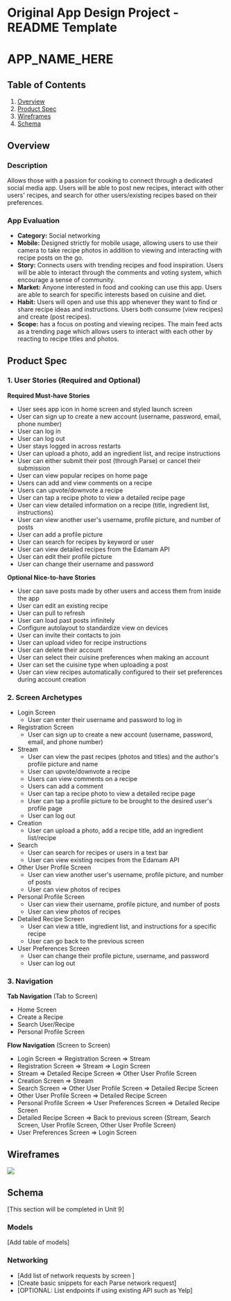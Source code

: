 Original App Design Project - README Template
===

# APP_NAME_HERE

## Table of Contents
1. [Overview](#Overview)
1. [Product Spec](#Product-Spec)
1. [Wireframes](#Wireframes)
2. [Schema](#Schema)

## Overview
### Description
Allows those with a passion for cooking to connect through a dedicated social media app. Users will be able to post new recipes, interact with other users' recipes, and search for other users/existing recipes based on their preferences.

### App Evaluation

- **Category:** Social networking
- **Mobile:** Designed strictly for mobile usage, allowing users to use their camera to take recipe photos in addition to viewing and interacting with recipe posts on the go.
- **Story:** Connects users with trending recipes and food inspiration. Users will be able to interact through the comments and voting system, which encourage a sense of community.
- **Market:** Anyone interested in food and cooking can use this app. Users are able to search for specific interests based on cuisine and diet.
- **Habit:** Users will open and use this app whenever they want to find or share recipe ideas and instructions. Users both consume (view recipes) and create (post recipes).
- **Scope:** <APP NAME> has a focus on posting and viewing recipes. The main feed acts as a trending page which allows users to interact with each other by reacting to recipe titles and photos.


## Product Spec

### 1. User Stories (Required and Optional)

**Required Must-have Stories**

* User sees app icon in home screen and styled launch screen
* User can sign up to create a new account (username, password, email, phone number)
* User can log in
* User can log out
* User stays logged in across restarts
* User can upload a photo, add an ingredient list, and recipe instructions
* User can either submit their post (through Parse) or cancel their submission
* User can view popular recipes on home page
* Users can add and view comments on a recipe
* Users can upvote/downvote a recipe
* User can tap a recipe photo to view a detailed recipe page
* User can view detailed information on a recipe (title, ingredient list, instructions)
* User can view another user's username, profile picture, and number of posts
* User can add a profile picture
* User can search for recipes by keyword or user 
* User can view detailed recipes from the Edamam API
* User can edit their profile picture
* User can change their username and password

**Optional Nice-to-have Stories**
    
* User can save posts made by other users and access them from inside the app
* User can edit an existing recipe
* User can pull to refresh
* User can load past posts infinitely
* Configure autolayout to standardize view on devices
* User can invite their contacts to join
* User can upload video for recipe instructions
* User can delete their account
* User can select their cuisine preferences when making an account
* User can set the cuisine type when uploading a post
* User can view recipes automatically configured to their set preferences during account creation

### 2. Screen Archetypes

* Login Screen
   * User can enter their username and password to log in
   <!--* User can be taken to the registration screen-->
* Registration Screen
   * User can sign up to create a new account (username, password, email, and phone number)
   <!--* User can go back to the login screen-->
* Stream
    * User can view the past recipes (photos and titles) and the author's profile picture and name
    * User can upvote/downvote a recipe
    * Users can view comments on a recipe
    * Users can add a comment
    * User can tap a recipe photo to view a detailed recipe page
    * User can tap a profile picture to be brought to the desired user's profile page
    * User can log out
* Creation
    * User can upload a photo, add a recipe title, add an ingredient list/recipe
    <!--* User can choose whether to upload it to the server or cancel-->
* Search
    * User can search for recipes or users in a text bar
    * User can view existing recipes from the Edamam API
* Other User Profile Screen
    * User can view another user's username, profile picture, and number of posts
    * User can view photos of recipes
* Personal Profile Screen
    * User can view their username, profile picture, and number of posts
    * User can view photos of recipes
    <!--* User can access a preferences screen-->
* Detailed Recipe Screen
    * User can view a title, ingredient list, and instructions for a specific recipe
    * User can go back to the previous screen
* User Preferences Screen
    * User can change their profile picture, username, and password
    * User can log out

### 3. Navigation

**Tab Navigation** (Tab to Screen)

* Home Screen
* Create a Recipe
* Search User/Recipe
* Personal Profile Screen

**Flow Navigation** (Screen to Screen)

* Login Screen
    => Registration Screen
    => Stream
* Registration Screen
    => Stream
    => Login Screen
* Stream
    => Detailed Recipe Screen
    => Other User Profile Screen
* Creation Screen
    => Stream
* Search Screen
    => Other User Profile Screen
    => Detailed Recipe Screen
* Other User Profile Screen
    => Detailed Recipe Screen
* Personal Profile Screen
    => User Preferences Screen
    => Detailed Recipe Screen
* Detailed Recipe Screen
    => Back to previous screen (Stream, Search Screen, User Profile Screen, Other User Profile Screen)
* User Preferences Screen
    => Login Screen

## Wireframes
![](https://i.imgur.com/2buEA0g.jpg)

## Schema 
[This section will be completed in Unit 9]
### Models
[Add table of models]
### Networking
- [Add list of network requests by screen ]
- [Create basic snippets for each Parse network request]
- [OPTIONAL: List endpoints if using existing API such as Yelp]